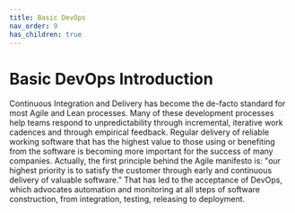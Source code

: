 ```yaml
---
title: Basic DevOps
nav_order: 9
has_children: true
---
```

# Basic DevOps Introduction
Continuous Integration and Delivery has become the de-facto standard for most Agile and Lean processes. Many of these development processes help teams respond to unpredictability through incremental, iterative work cadences and through empirical feedback. Regular delivery of reliable working software that has the highest value to those using or benefiting from the software is becoming more important for the success of many companies. Actually, the first principle behind the Agile manifesto is: "our highest priority is to satisfy the customer through early and continuous delivery of valuable software.” That has led to the acceptance of DevOps, which advocates automation and monitoring at all steps of software construction, from integration, testing, releasing to deployment. 

<!--

FIGURE TO BE UPDATED SOON
Figure 1: DevOps

NOTE I'M STILL EVOLVING THIS SO IT's NOT QUITE THERE YET.

However, blindly following Agile practices isn’t sufficient to help sustain delivering quality software at a good pace with confidence. Quite often system qualities, such as reliability, scalability, or performance, are overlooked or simplified until late in the development process, thus causing time delays due to extensive refactoring and rework of the software design required to correct quality flaws. There are other practices (patterns) that can help with this, such as reflection time, finding ways to improve, and building quality into the process and product from the start [YWA, YW, YWW14, YWW15, YWW16a, YWW16b]. 
The goal is to be able to safely and quickly release our software in a sustainable way. Continuous Delivery and DevOps focus on both automation and team practices that can help with delivering more quickly and reliably. Automation and a good pipeline that includes quality steps has proven invaluable for raising confidence in the release. This paper will focus on the “Quality Delivery Pipeline” as a practice that can help sustain delivering with confidence by addressing important qualities in the pipeline.

Nowadays, applications are released more frequently, sometimes many times per day. Deploying frequently helps organizations to be more agile by making changes that deliver business value faster, which includes ways to rapidly experiment with new ideas, testing the impact on the business, and quickly addressing any issues that arise.
DevOps as a software engineering practice unifies software development (Dev) and software operation (Ops). To assist with quality delivery in these practices you need to provide a “Quality Delivery Pipeline” [Yoder18] to help assure the delivery meets the requirements and proper validation and checks are done before releasing into full production. At the end of the pipeline the validated system will be deployed into production. There are various deployment techniques to help successfully and reliably deploy more quickly. The goal is to give confidence by providing "reliable, working software" to the user (making the user confident in the system). Also, the teams will have more confidence the system is working.

Monolith architectures generally use a “big bang” deployment approach that updates most of the application at one time, sometimes including database updates as well. This has been the de facto release approach for decades. Big bang deployment approaches requires development and operations teams to do extensive development and testing before release, following a ceremonial deployment process that often took several days. For example, day 1 of the deployment process could have a deadline for code commit, then code would be built and deployed on a staging environment, acceptance tests would take place until day 3, then a new build and deployment with all fixes would happen on the staging environment, followed by final tests, and finally on day 4 we would have a go/no-go decision and deployment in production. This big bang approach can be slow, error-prone because of cumbersome branching and tagging, thus being less agile.

Feature toggles have become popular with “big bang” deployment to help address some of these problems, especially with reliability. With feature toggles you can enable or disable features at runtime. This is especially useful for releases where new features might cause issues, thus you can turn off a specific feature and address the eventual issues more quickly. However, this approach is limited to features that can be disabled temporarily, and there are still maintenance issues with using feature toggles and quite often the toggles become a legacy to the system. This is often because the toggles are not prioritized to be removed from the system after they are no longer needed.

The challenges in any type of deployment is that if you break something, the deployment could negatively affect reliability or customer experience. Another scenario would be that you are testing new features with end users and unstable new features would negatively affect regular users while power users would want to have them (e.g. stable versus beta versions), so you have parallel development streams. Therefore having alternative deployment techniques for releasing can provide many benefits. Deployment techniques in modern software development that have recently become more popular are blue-green deployment and canary deployment.

-->
